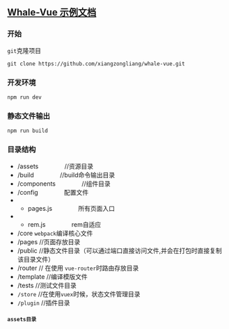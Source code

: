 ## [Whale-Vue 示例文档](https://whale.xiangzongliang.com "示例文档")


### 开始

`git`克隆项目   
```
git clone https://github.com/xiangzongliang/whale-vue.git
```
### 开发环境
```
npm run dev
```
### 静态文件输出
```
npm run build
```


### 目录结构


- /assets   &emsp;&emsp;&emsp;&emsp;//资源目录  
- /build    &emsp;&emsp;&emsp;&emsp;//build命令输出目录   
- /components  &emsp;&emsp;&emsp;&emsp;//组件目录   
- /config      &emsp;&emsp;&emsp;&emsp;配置文件
- - pages.js    &emsp;&emsp;&emsp;&emsp;所有页面入口
- - rem.js      &emsp;&emsp;&emsp;&emsp;rem自适应
- /core     `webpack`编译核心文件
- /pages     //页面存放目录
- /public       //静态文件目录（可以通过端口直接访问文件,并会在打包时直接复制该目录文件）
- /router       // 在使用 `vue-router`时路由存放目录
- /template     //编译模版文件
- /tests        //测试文件目录
- `/store`       //在使用`vuex`时候，状态文件管理目录
- `/plugin`        //插件目录

#### `assets目录`



